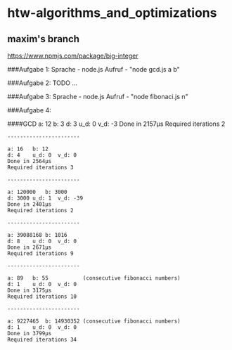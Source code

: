 # htw-algorithms_and_optimizations

## maxim's branch

https://www.npmjs.com/package/big-integer

###Aufgabe 1:
  Sprache - node.js
  Aufruf - "node gcd.js a b"

###Aufgabe 2:
  TODO ...

###Aufgabe 3:
  Sprache - node.js
  Aufruf - "node fibonaci.js n"

###Aufgabe 4:

####GCD
    a: 12   b: 3
    d: 3    u_d: 0  v_d: -3
    Done in 2157μs
    Required iterations 2

    -----------------------

    a: 16   b: 12
    d: 4    u_d: 0  v_d: 0
    Done in 2564μs
    Required iterations 3

    -----------------------

    a: 120000   b: 3000
    d: 3000 u_d: 1  v_d: -39
    Done in 2401μs
    Required iterations 2

    -----------------------

    a: 39088168 b: 1016
    d: 8    u_d: 0  v_d: 0
    Done in 2671μs
    Required iterations 9

    -----------------------

    a: 89   b: 55           (consecutive fibonacci numbers)
    d: 1    u_d: 0  v_d: 0
    Done in 3175μs
    Required iterations 10

    -----------------------

    a: 9227465  b: 14930352 (consecutive fibonacci numbers)
    d: 1    u_d: 0  v_d: 0
    Done in 3799μs
    Required iterations 34

